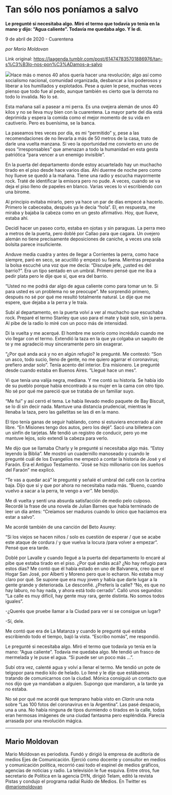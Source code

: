 # Tan sólo nos poníamos a salvo

**Le pregunté si necesitaba algo. Miró el termo que todavía yo tenía en la mano y dijo: “Agua caliente”. Todavía me quedaba algo. Y le di.**

9 de abril de 2020 - Cuarentena

_por Mario Moldovan_

Link original: https://laagenda.tumblr.com/post/614747835701886976/tan-s%C3%B3lo-nos-pon%C3%ADamos-a-salvo

![](https://64.media.tumblr.com/bbfa333b9c715fa2a03279f9da7cbcec/8b0f6ee4f66ba54a-a0/s500x750/75ca48a85abe059eb7caf292eb74ea787ff59588.jpg)Hace más o menos 40 años quería hacer una revolución; algo así como socialismo nacional, comunidad organizada, desbancar a los poderosos y liberar a los humillados y explotados. Pese a quien le pese, muchas veces pienso que todo fue al pedo, aunque también es cierto que la derrota no todo lo invalida. No lo sé.

Esta mañana salí a pasear a mi perra. Es una ovejera alemán de unos 40 kilos y no se lleva muy bien con la cuarentena. La mayor parte del día está deprimida y espera la comida como el mejor momento de su vida en cautiverio. Pero es buenísima, se la banca.

La paseamos tres veces por día, es mi “permitido” y, pese a las recomendaciones de no llevarla a más de 50 metros de la casa, trato de darle una vuelta manzana. Si veo la oportunidad me convierto en uno de esos “irresponsables” que amenazan a todo la humanidad en esta gesta patriótica “para vencer a un enemigo invisible”.

En la puerta del departamento donde estoy acuartelado hay un muchacho tirado en el piso desde hace varios días. Ahí duerme de noche pero como hoy llueve se quedó a la mañana. Tiene una radio y escucha mayormente rock. Traté de identificar la emisora pero no pude. A veces, cuando se va deja el piso lleno de papeles en blanco. Varias veces lo vi escribiendo con una birome.

Al principio evitaba mirarlo, pero ya hace un par de días empecé a hacerlo. Primero le cabeceaba, después ya le decía “hola”. El, en respuesta, me miraba y bajaba la cabeza como en un gesto afirmativo. Hoy, que llueve, estaba ahí. 

Decidí hacer un paseo corto, estaba en ojotas y sin paraguas. La perra meo a metros de la puerta, pero doblé por Callao para que cagara. Un ovejero alemán no tiene precisamente deposiciones de caniche, a veces una sola bolsita parece insuficiente. 

Anduve media cuadra y antes de llegar a Corrientes la perra, como hace siempre, paró en seco, se acuclilló y empezó su faena. Mientras preparaba la bolsa escuché una voz que me decía: “Disculpe jefe, ¿usted es del barrio?”. Era un tipo sentado en un umbral. Primero pensé que me iba a pedir plata pero le dije que sí, que era del barrio. 

“Usted no me podrá dar algo de agua caliente como para tomar un te. Si para usted es un problema no se preocupe”. Me sorprendió primero, después no sé por qué me resultó totalmente natural. Le dije que me espere, que dejaba a la perra y le traía.

Subí al departamento, en la puerta volví a ver al muchacho que escuchaba rock. Preparé el termo Stanley que uso para el mate y bajé solo, sin la perra. Al pibe de la radio lo miré con un poco más de intensidad.

Di la vuelta y me acerqué. El hombre me sonrío como incrédulo cuando me vio llegar con el termo. Extendió la taza en la que ya colgaba un saquito de te y me agradeció muy sinceramente pero sin exagerar.

“¿Por qué anda acá y no en algún refugio? le  pregunté. Me contestó: “Son un asco, todo sucio, lleno de gente, no me quiero agarrar el coronavirus; prefiero andar solo”. Tenía acento del interior. Era misionero. Le pregunté desde cuando estaba en Buenos Aires. “Llegué hace un mes”.

Vi que tenía una valija negra, mediana. Y me contó su historia. Se había ido de su pueblo porque había encontrado a su mujer en la cama con otro tipo. No sé por qué me pareció que se trataba de un familiar suyo.

“Me fui” y así cerró el tema. Le había llevado medio paquete de Bay Biscuit, se lo di sin decir nada. Mantuve una distancia prudencial, mientras le llenaba la taza, pero las galletitas se las di en la mano.

El tipo tenía ganas de seguir hablando, como si estuviera encerrado al aire libre. “En Misiones tengo dos autos, pero los dejé”. Sacó una billetera con un sinfín de tarjetas. Me tendió un registro de conducir, pero yo me mantuve lejos, solo extendí la cabeza para verlo. 

Me dijo que se llamaba Charly y le pregunté si necesitaba algo más. “Estoy leyendo la Biblia”. Me mostró un cuadernillo manoseado y cuando le pregunté cuál de los Evangelios me empezó a contar la historia de José y el Faraón. Era el Antiguo Testamento. “José se hizo millonario con los sueños del Faraón” me explicó.

“Te vas a quedar acá” le pregunté y señalé el umbral del café con la cortina baja. Dijo que sí y que por ahora no necesitaba nada más. “Bueno, cuando vuelvo a sacar a la perra, te vengo a ver”. Me bendijo.

Me di vuelta y sentí una absurda satisfacción de medio pelo culposo. Recordé la frase de una novela de Julian Barnes que había terminado de leer un día antes: “Creíamos ser maduros cuando lo único que hacíamos era estar a salvo”.  

Me acordé también de una canción del Beto Asurey: 

“Si los viejos se hacen niños / solo es cuestión de esperar / que se acabe este ataque de cordura / y que vuelva la locura /para volver a empezar”. Pensé que era tarde.

Doblé por Lavalle y cuando llegué a la puerta del departamento lo encaré al pibe que estaba tirado en el piso. ¿Por qué andás acá? ¿No hay refugio para estos días? Me contó que él había estado en uno de Balvanera, creo que el Hogar San José, por Alberti y Moreno pero que lo echaron. No estaba muy claro por qué. Se supone que era muy joven y había que darle lugar a la gente grande y deteriorada. Le desconfié. ¿Preferís la calle? “No, es que no hay laburo, no hay nada, y ahora está todo cerrado”. Calló unos segundos: “La calle es muy difícil, hay gente muy rara, gente distinta. No somos todos iguales”.

-¿Querés que pruebe llamar a la Ciudad para ver si se consigue un lugar?

-Sí, dele.

Me contó que era de La Matanza y cuando le pregunté qué estaba escribiendo todo el tiempo, bajó la vista. “Escribo nomás”, me respondió.

Le pregunté si necesitaba algo. Miró el termo que todavía yo tenía en la mano: “Agua caliente”. Todavía me quedaba algo. Me tendió un frasco de mermelada y le puse el agua. “Si puede ser un poco más …”.

Subí otra vez, calenté agua y volví a llenar el termo. Me tendió un pote de telgopor para medio kilo de helado. Lo llené y le dije que estábamos tratando de comunicarnos con la ciudad. Mónica consiguió un contacto que nos dijo que ya mandaban a alguien. Supongo que mandaron, a la tarde ya no estaba.

No sé por qué me acordé que temprano había visto en *Clarín* una nota sobre “Las 100 fotos del coronavirus en la Argentina”. Las pasé despacio, una a una. No había ninguna de tipos durmiendo o tirados en la calle, todas eran hermosas imágenes de una ciudad fantasma pero espléndida. Parecía arrasada por una revolución mágica.

  




---

 Mario Moldovan
---------------

 Mario Moldovan es periodista. Fundó y dirigió la empresa de auditoría de medios Ejes de Comunicación. Ejerció como docente y consultor en medios y comunicación política, recorrió casi todo el espinel de medios gráficos, agencias de noticias y radio. La televisión le fue esquiva. Entre otros, fue secretario de Política en la agencia DYN, dirigió Telam, editó la revista Pistas y condujo el programa radial Ruido de Medios. En Twitter es [@mariomoldovan](https://twitter.com/mariomoldovan) 

